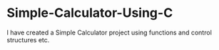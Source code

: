 # Simple-Calculator-Using-C
 I have created a Simple Calculator project using functions and control structures etc.
